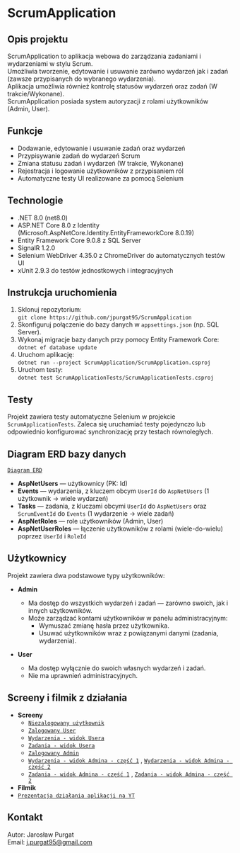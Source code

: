 # ScrumApplication

## Opis projektu
ScrumApplication to aplikacja webowa do zarządzania zadaniami i wydarzeniami w stylu Scrum.  
Umożliwia tworzenie, edytowanie i usuwanie zarówno wydarzeń jak i zadań (zawsze przypisanych do wybranego wydarzenia).  
Aplikacja umożliwia również kontrolę statusów wydarzeń oraz zadań (W trakcie/Wykonane).  
ScrumApplication posiada system autoryzacji z rolami użytkowników (Admin, User).

## Funkcje
- Dodawanie, edytowanie i usuwanie zadań oraz wydarzeń  
- Przypisywanie zadań do wydarzeń Scrum 
- Zmiana statusu zadań i wydarzeń (W trakcie, Wykonane)  
- Rejestracja i logowanie użytkowników z przypisaniem ról  
- Automatyczne testy UI realizowane za pomocą Selenium  

## Technologie
- .NET 8.0 (net8.0)  
- ASP.NET Core 8.0 z Identity (Microsoft.AspNetCore.Identity.EntityFrameworkCore 8.0.19)  
- Entity Framework Core 9.0.8 z SQL Server  
- SignalR 1.2.0  
- Selenium WebDriver 4.35.0 z ChromeDriver do automatycznych testów UI  
- xUnit 2.9.3 do testów jednostkowych i integracyjnych  

## Instrukcja uruchomienia
1. Sklonuj repozytorium:  
   `git clone https://github.com/jpurgat95/ScrumApplication`  
2. Skonfiguruj połączenie do bazy danych w `appsettings.json` (np. SQL Server).  
3. Wykonaj migracje bazy danych przy pomocy Entity Framework Core:  
   `dotnet ef database update`  
4. Uruchom aplikację:  
   `dotnet run --project ScrumApplication/ScrumApplication.csproj`  
5. Uruchom testy:  
   `dotnet test ScrumApplicationTests/ScrumApplicationTests.csproj`  

## Testy
Projekt zawiera testy automatyczne Selenium w projekcie `ScrumApplicationTests`. Zaleca się uruchamiać testy pojedynczo lub odpowiednio konfigurować synchronizację przy testach równoległych.

## Diagram ERD bazy danych
[`Diagram ERD`](https://github.com/user-attachments/assets/d4227edb-4ffc-4f71-9f0e-055567bf6399)  
- **AspNetUsers** — użytkownicy (PK: Id)  
- **Events** — wydarzenia, z kluczem obcym `UserId` do `AspNetUsers` (1 użytkownik → wiele wydarzeń)  
- **Tasks** — zadania, z kluczami obcymi `UserId` do `AspNetUsers` oraz `ScrumEventId` do `Events` (1 wydarzenie → wiele zadań)  
- **AspNetRoles** — role użytkowników (Admin, User)  
- **AspNetUserRoles** — łączenie użytkowników z rolami (wiele-do-wielu) poprzez `UserId` i `RoleId`

## Użytkownicy

Projekt zawiera dwa podstawowe typy użytkowników:

- **Admin**  
  - Ma dostęp do wszystkich wydarzeń i zadań — zarówno swoich, jak i innych użytkowników.  
  - Może zarządzać kontami użytkowników w panelu administracyjnym:  
    - Wymuszać zmianę hasła przez użytkownika.  
    - Usuwać użytkowników wraz z powiązanymi danymi (zadania, wydarzenia).  

- **User**  
  - Ma dostęp wyłącznie do swoich własnych wydarzeń i zadań.  
  - Nie ma uprawnień administracyjnych.

## Screeny i filmik z działania
- **Screeny** 
  - [`Niezalogowany użytkownik`](https://github.com/user-attachments/assets/041a91dd-700a-4f17-9b30-906de7030d8d)
  - [`Zalogowany User`](https://github.com/user-attachments/assets/35116da4-1bb1-41dc-9dc9-c1c021d35468)
  - [`Wydarzenia - widok Usera`](https://github.com/user-attachments/assets/8ef810cd-fbc4-43c0-9e4e-3aa7b843b93e)
  - [`Zadania - widok Usera`](https://github.com/user-attachments/assets/72aa6cba-3f00-42c9-921b-87d1ba9e673d)
  - [`Zalogowany Admin`](https://github.com/user-attachments/assets/86ea4ebc-b64a-4900-9dac-f4f14890f764)
  - [`Wydarzenia - widok Admina - część 1`](https://github.com/user-attachments/assets/6e01c0a9-a704-4285-994e-608a686f56ba) , [`Wydarzenia - widok Admina - część 2`](https://github.com/user-attachments/assets/e9e179e5-b4bc-4fa9-b231-45e897a7c70f)
  - [`Zadania - widok Admina - część 1`](https://github.com/user-attachments/assets/9cb6cda4-2f9d-4663-a4f1-24a80ee9a709) , [`Zadania - widok Admina - część 2`](https://github.com/user-attachments/assets/30e8cb54-88fc-40ca-a8c1-b54649f7c6c9)
- **Filmik**
- [`Prezentacja działania aplikacji na YT`](https://youtu.be/ohjLu25dHjI)

## Kontakt
Autor: Jarosław Purgat  
Email: j.purgat95@gmail.com
